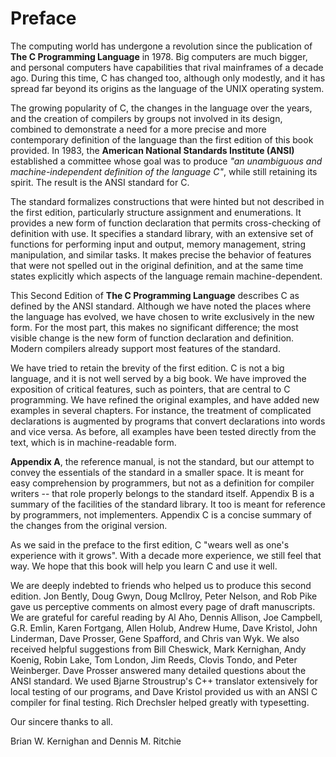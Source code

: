 # Preface
The computing world has undergone a revolution since the publication of **The C Programming Language** in 1978. Big computers are much bigger, and personal computers have capabilities that rival mainframes of a decade ago. During this time, C has changed too, although only modestly, and it has spread far beyond its origins as the language of the UNIX operating system.

The growing popularity of C, the changes in the language over the years, and the creation of compilers by groups not involved in its design, combined to demonstrate a need for a more precise and more contemporary definition of the language than the first edition of this book provided. In 1983, the **American National Standards Institute (ANSI)** established a committee whose goal was to produce *"an unambiguous and machine-independent definition of the language C"*, while still retaining its spirit. The result is the ANSI standard for C.

The standard formalizes constructions that were hinted but not described in the first edition, particularly structure assignment and enumerations. It provides a new form of function declaration that permits cross-checking of definition with use. It specifies a standard library, with an extensive set of functions for performing input and output, memory management, string manipulation, and similar tasks. It makes precise the behavior of features that were not spelled out in the original definition, and at the same time states explicitly which aspects of the language remain machine-dependent.

This Second Edition of **The C Programming Language** describes C as defined by the ANSI standard. Although we have noted the places where the language has evolved, we have chosen to write exclusively in the new form. For the most part, this makes no significant difference; the most visible change is the new form of function declaration and definition. Modern compilers already support most features of the standard.

We have tried to retain the brevity of the first edition. C is not a big language, and it is not well served by a big book. We have improved the exposition of critical features, such as pointers, that are central to C programming. We have refined the original examples, and have added new examples in several chapters. For instance, the treatment of complicated declarations is augmented by programs that convert declarations into words and vice versa. As before, all examples have been tested directly from the text, which is in machine-readable form.

**Appendix A**, the reference manual, is not the standard, but our attempt to convey the essentials of the standard in a smaller space. It is meant for easy comprehension by programmers, but not as a definition for compiler writers -- that role properly belongs to the standard itself. Appendix B is a summary of the facilities of the standard library. It too is meant for reference by programmers, not implementers. Appendix C is a concise summary of the changes from the original version.

As we said in the preface to the first edition, C "wears well as one's experience with it grows". With a decade more experience, we still feel that way. We hope that this book will help you learn C and use it well.

We are deeply indebted to friends who helped us to produce this second edition. Jon Bently, Doug Gwyn, Doug McIlroy, Peter Nelson, and Rob Pike gave us perceptive comments on almost every page of draft manuscripts. We are grateful for careful reading by Al Aho, Dennis Allison, Joe Campbell, G.R. Emlin, Karen Fortgang, Allen Holub, Andrew Hume, Dave Kristol, John Linderman, Dave Prosser, Gene Spafford, and Chris van Wyk. We also received helpful suggestions from Bill Cheswick, Mark Kernighan, Andy Koenig, Robin Lake, Tom London, Jim Reeds, Clovis Tondo, and Peter Weinberger. Dave Prosser answered many detailed questions about the ANSI standard. We used Bjarne Stroustrup's C++ translator extensively for local testing of our programs, and Dave Kristol provided us with an ANSI C compiler for final testing. Rich Drechsler helped greatly with typesetting.

Our sincere thanks to all.

Brian W. Kernighan and Dennis M. Ritchie
